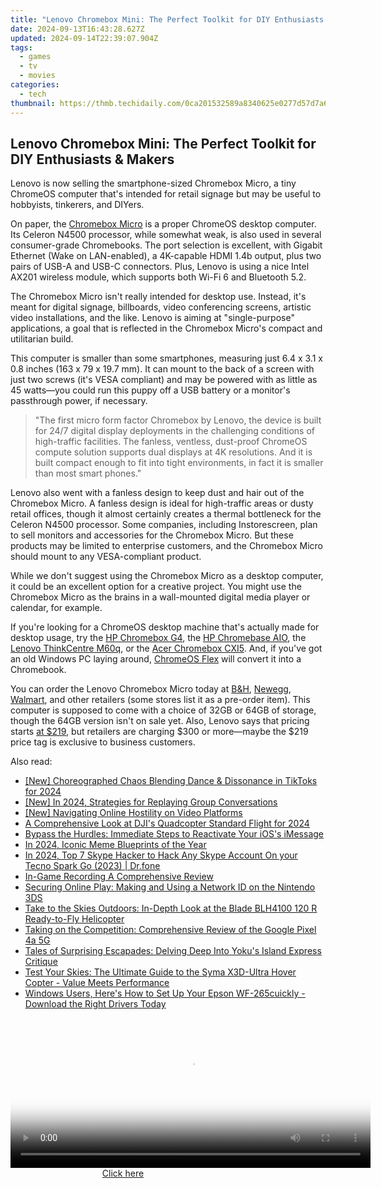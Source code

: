 ```yaml
---
title: "Lenovo Chromebox Mini: The Perfect Toolkit for DIY Enthusiasts & Makers"
date: 2024-09-13T16:43:28.627Z
updated: 2024-09-14T22:39:07.904Z
tags:
  - games
  - tv
  - movies
categories:
  - tech
thumbnail: https://thmb.techidaily.com/0ca201532589a8340625e0277d57d7a6d8a4fe5f03caf08035754438a176d190.jpg
---
```


## Lenovo Chromebox Mini: The Perfect Toolkit for DIY Enthusiasts & Makers

Lenovo is now selling the smartphone-sized Chromebox Micro, a tiny ChromeOS computer that's intended for retail signage but may be useful to hobbyists, tinkerers, and DIYers.

 On paper, the [Chromebox Micro](https://www.walmart.com/ip/Lenovo-Chromebox-83F90000US-Intel-Celeron-N4500-1-10-GHz-8-GB-RAM-32-Flash-Memory-Capacity-Micro-PC-Chip-ChromeOS-UHD-Graphics-IEEE-802-11ax/5323002631?) is a proper ChromeOS desktop computer. Its Celeron N4500 processor, while somewhat weak, is also used in several consumer-grade Chromebooks. The port selection is excellent, with Gigabit Ethernet (Wake on LAN-enabled), a 4K-capable HDMI 1.4b output, plus two pairs of USB-A and USB-C connectors. Plus, Lenovo is using a nice Intel AX201 wireless module, which supports both Wi-Fi 6 and Bluetooth 5.2.

 The Chromebox Micro isn't really intended for desktop use. Instead, it's meant for digital signage, billboards, video conferencing screens, artistic video installations, and the like. Lenovo is aiming at "single-purpose" applications, a goal that is reflected in the Chromebox Micro's compact and utilitarian build.

 This computer is smaller than some smartphones, measuring just 6.4 x 3.1 x 0.8 inches (163 x 79 x 19.7 mm). It can mount to the back of a screen with just two screws (it's VESA compliant) and may be powered with as little as 45 watts—you could run this puppy off a USB battery or a monitor's passthrough power, if necessary.

> "The first micro form factor Chromebox by Lenovo, the device is built for 24/7 digital display deployments in the challenging conditions of high-traffic facilities. The fanless, ventless, dust-proof ChromeOS compute solution supports dual displays at 4K resolutions. And it is built compact enough to fit into tight environments, in fact it is smaller than most smart phones."

 Lenovo also went with a fanless design to keep dust and hair out of the Chromebox Micro. A fanless design is ideal for high-traffic areas or dusty retail offices, though it almost certainly creates a thermal bottleneck for the Celeron N4500 processor. Some companies, including Instorescreen, plan to sell monitors and accessories for the Chromebox Micro. But these products may be limited to enterprise customers, and the Chromebox Micro should mount to any VESA-compliant product.

 While we don't suggest using the Chromebox Micro as a desktop computer, it could be an excellent option for a creative project. You might use the Chromebox Micro as the brains in a wall-mounted digital media player or calendar, for example.

 If you're looking for a ChromeOS desktop machine that's actually made for desktop usage, try the [HP Chromebox G4](https://www.hp.com/us-en/shop/pdp/hp-chromebox-g4-p-8r2t6ut-aba-1), the [HP Chromebase AIO](https://www.hp.com/gb-en/chrome/chromebase-all-in-one-desktop.html), the [Lenovo ThinkCentre M60q](https://www.amazon.com/Lenovo-ThinkCentre-M60q-12C60006US-Chromebox/dp/B0BYDSFFTJ?tag=hotoge-20&ascsubtag=UUhtgUeUpU2002735&asc%5Frefurl=https%3A%2F%2Fwww.howtogeek.com%2Flenovo-chromebox-micro-now-available%2F&asc%5Fcampaign=Short-Term), or the [Acer Chromebox CXI5](https://www.amazon.com/gp/product/B0CB6YRDSW/?tag=hotoge-20&ascsubtag=UUhtgUeUpU2002735&asc%5Frefurl=https%3A%2F%2Fwww.howtogeek.com%2Flenovo-chromebox-micro-now-available%2F&asc%5Fcampaign=Short-Term). And, if you've got an old Windows PC laying around, [ChromeOS Flex](https://eaxpv-info.techidaily.com/new-2024-approved-flip-to-fun-converting-youtube-videos-to-playful-download-free-gifs/) will convert it into a Chromebook.

 You can order the Lenovo Chromebox Micro today at [B&H](https://www.bhphotovideo.com/c/product/1803886-REG/lenovo%5F83f90023us%5Fchromebox%5Fmicro%5Fceleron.html/BI/22163/KBID/28708/SID/UUhtgUeUpU2002735), [Newegg](https://shop-links.co/link/?exclusive=1&publisher_slug=itechdaily19598&url=https%3A%2F%2Fclick.linksynergy.com%2Fdeeplink%3Fid%3D2QzUaswX1as%26mid%3D44583%26u1%3DUUhtgUeUpU2002735%26murl%3Dhttps%253A%252F%252Fwww.newegg.com%252Fareyouahuman%253Freferer%253Dhttps%25253A%25252F%25252Fwww.newegg.com%25252Fp%25252F1VK-0003-1PUF3%26ourl%3Dhttps%253A%252F%252Fwww.newegg.com%252Fp%252F1VK-0003-1PUF3), [Walmart](https://www.walmart.com/ip/Lenovo-Chromebox-83F90000US-Intel-Celeron-N4500-1-10-GHz-8-GB-RAM-32-Flash-Memory-Capacity-Micro-PC-Chip-ChromeOS-UHD-Graphics-IEEE-802-11ax/5323002631?), and other retailers (some stores list it as a pre-order item). This computer is supposed to come with a choice of 32GB or 64GB of storage, though the 64GB version isn't on sale yet. Also, Lenovo says that pricing starts [at $219](https://facebook-video-recording.techidaily.com/updated-2024-approved-superior-fb-extra-tools-video-grabs-firefox-version/), but retailers are charging $300 or more—maybe the $219 price tag is exclusive to business customers.

<ins class="adsbygoogle"
     style="display:block"
     data-ad-format="autorelaxed"
     data-ad-client="ca-pub-7571918770474297"
     data-ad-slot="1223367746"></ins>

<ins class="adsbygoogle"
     style="display:block"
     data-ad-client="ca-pub-7571918770474297"
     data-ad-slot="8358498916"
     data-ad-format="auto"
     data-full-width-responsive="true"></ins>

<span class="atpl-alsoreadstyle">Also read:</span>
<div><ul>
<li><a href="https://tiktok-video-files.techidaily.com/new-choreographed-chaos-blending-dance-and-dissonance-in-tiktoks-for-2024/"><u>[New] Choreographed Chaos Blending Dance & Dissonance in TikToks for 2024</u></a></li>
<li><a href="https://screen-video-capture.techidaily.com/new-in-2024-strategies-for-replaying-group-conversations/"><u>[New] In 2024, Strategies for Replaying Group Conversations</u></a></li>
<li><a href="https://youtube-webster.techidaily.com/avigating-online-hostility-on-video-platforms/"><u>[New] Navigating Online Hostility on Video Platforms</u></a></li>
<li><a href="https://fox-access.techidaily.com/a-comprehensive-look-at-djis-quadcopter-standard-flight-for-2024/"><u>A Comprehensive Look at DJI's Quadcopter Standard Flight for 2024</u></a></li>
<li><a href="https://fox-that.techidaily.com/bypass-the-hurdles-immediate-steps-to-reactivate-your-ioss-imessage/"><u>Bypass the Hurdles: Immediate Steps to Reactivate Your iOS's iMessage</u></a></li>
<li><a href="https://some-techniques.techidaily.com/in-2024-iconic-meme-blueprints-of-the-year/"><u>In 2024, Iconic Meme Blueprints of the Year</u></a></li>
<li><a href="https://fix-guide.techidaily.com/in-2024-top-7-skype-hacker-to-hack-any-skype-account-on-your-tecno-spark-go-2023-drfone-by-drfone-virtual-android/"><u>In 2024, Top 7 Skype Hacker to Hack Any Skype Account On your Tecno Spark Go (2023) | Dr.fone</u></a></li>
<li><a href="https://digital-screen-recording.techidaily.com/in-game-recording-a-comprehensive-review/"><u>In-Game Recording A Comprehensive Review</u></a></li>
<li><a href="https://buynow-help.techidaily.com/securing-online-play-making-and-using-a-network-id-on-the-nintendo-3ds/"><u>Securing Online Play: Making and Using a Network ID on the Nintendo 3DS</u></a></li>
<li><a href="https://buynow-help.techidaily.com/take-to-the-skies-outdoors-in-depth-look-at-the-blade-blh4100-120-r-ready-to-fly-helicopter/"><u>Take to the Skies Outdoors: In-Depth Look at the Blade BLH4100 120 R Ready-to-Fly Helicopter</u></a></li>
<li><a href="https://buynow-help.techidaily.com/taking-on-the-competition-comprehensive-review-of-the-google-pixel-4a-5g/"><u>Taking on the Competition: Comprehensive Review of the Google Pixel 4a 5G</u></a></li>
<li><a href="https://buynow-help.techidaily.com/tales-of-surprising-escapades-delving-deep-into-yokus-island-express-critique/"><u>Tales of Surprising Escapades: Delving Deep Into Yoku's Island Express Critique</u></a></li>
<li><a href="https://buynow-help.techidaily.com/test-your-skies-the-ultimate-guide-to-the-syma-x3d-ultra-hover-copter-value-meets-performance/"><u>Test Your Skies: The Ultimate Guide to the Syma X3D-Ultra Hover Copter - Value Meets Performance</u></a></li>
<li><a href="https://win-dash.techidaily.com/1722975275337-windows-users-heres-how-to-set-up-your-epson-wf-265cuickly-download-the-right-drivers-today/"><u>Windows Users, Here's How to Set Up Your Epson WF-265cuickly - Download the Right Drivers Today</u></a></li>
</ul></div>

<!-- affiliate ads begin -->
<span id="1982459">
					<video width="576" height="240" style="cursor:pointer"
           poster="//a.impactradius-go.com/display-clicktoplayimage/1982459.png"
           onclick="if(!this.playClicked){this.play();this.setAttribute('controls',true);this.playClicked=true;}">
	   <source src="//a.impactradius-go.com/display-ad/22993-1982459">
	   <img src="//a.impactradius-go.com/display-clicktoplayimage/1982459.png" style="border: none; height: 100%; width: 100%; object-fit: contain">
	</video>
	<div style="width:360px;text-align:center"><a href="javascript:window.open(decodeURIComponent('https%3A%2F%2Fhomestyler.sjv.io%2Fc%2F5597632%2F1982459%2F22993'), '_blank');void(0);">Click here</a></div>
</span>
<img height="0" width="0" src="https://imp.pxf.io/i/5597632/1982459/22993" style="position:absolute;visibility:hidden;" border="0" />
<!-- affiliate ads end -->


